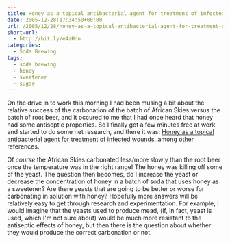 ```yaml
---
title: Honey as a topical antibacterial agent for treatment of infected wounds
date: 2005-12-28T17:34:50+00:00
url: /2005/12/28/honey-as-a-topical-antibacterial-agent-for-treatment-of-infected-wounds/
short-url:
  - http://bit.ly/e4zHdn
categories:
  - Soda Brewing
tags:
  - soda brewing
  - honey
  - sweetener
  - sugar
---
```

On the drive in to work this morning I had been musing a bit about the relative success of the carbonation of the batch of African Skies versus the batch of root beer, and it occured to me that I had once heard that honey had some antiseptic properties. So I finally got a few minutes free at work and started to do some net research, and there it was: [Honey as a topical antibacterial agent for treatment of infected wounds](http://www.worldwidewounds.com/2001/november/Molan/honey-as-topical-agent.html), among other references.
  
Of <em>course</em> the African Skies carbonated less/more slowly than the root beer once the temperature was in the right range! The honey was killing off some of the yeast. The question then becomes, do I increase the yeast or decrease the concentration of honey in a batch of soda that uses honey as a sweetener? Are there yeasts that are going to be better or worse for carbonating in solution with honey? Hopefully more answers will be relatively easy to get through research and experimentation. For example, I would imagine that the yeasts used to produce mead, (if, in fact, yeast is used, which I'm not sure about) would be much more resistant to the antiseptic effects of honey, but then there is the question about whether they would produce the correct carbonation or not.